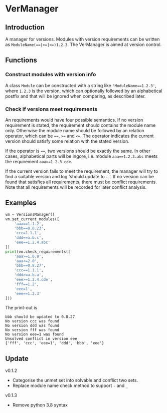 # VerManager

## Introduction

A manager for versions. Modules with version requirements can be written as `ModuleName(==|>=|<=)1.2.3`. The VerManager is aimed at version control. 

## Functions

### Construct modules with version info

A class `Module` can be constructed with a string like `'ModuleName==1.2.3'`, where `1.2.3` is the version, which can optionally followed by an alphabetical postfix and that will be ignored when comparing, as described later.

### Check if versions meet requirements

An requirements would have four possible semantics. If no version requirement is stated, the requirement should contains the module name only. Otherwise the module name should be followed by an relation operator, which can be `==`, `>=` and `<=`. The operator indicates the current version should satisfy some relation with the stated version. 

If the operator is `==`, two versions should be exactly the same. In other cases, alphabetical parts will be ingore, i.e. module `aaa==1.2.3.abc` meets the requirement `aaa>=1.2.3.cde`. 

If the current version fails to meet the requirement, the manager will try to find a suitable version and log 'should update to ...'. If no version can be found that satisfies all requirements, there must be conflict requirements. Note that all requirements will be recorded for later conflict analysis. 

## Examples

~~~py
vm = VersionsManager()
vm.set_current_modules([
    'aaa==1.1.2',
    'bbb==0.8.23',
    'ccc=1.1.1',
    'ddd==a.b.c',
    'eee==1.2.4.abc'
])
print(vm.check_requirements([
    'aaa>=1.0.9',
    'aaa<=2.0',
    'bbb==0.8.27',
    'ccc==1.1.1',
    'ddd>=a.b.a',
    'eee>=1.2.4.cde',
    'fff==1.2',
    'eee=1',
    'eee==1.2.3'
]))
~~~

The print-out is

~~~
bbb should be updated to 0.8.27
No version ccc was found
No version ddd was found
No version fff was found
No version eee=1 was found
Unsolved conflict in version eee
{'fff', 'ccc', 'eee=1', 'ddd', 'bbb', 'eee'}
~~~

## Update

v0.1.2
- Categorise the unmet set into solvable and conflict two sets.
- Replace module name check method to support `-` and `_`

v0.1.3
- Remove python 3.8 syntax

